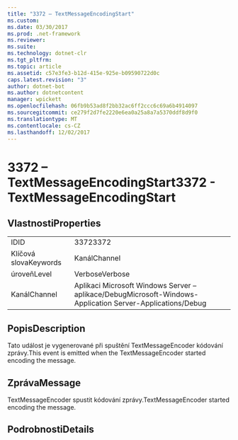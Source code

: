 ```yaml
---
title: "3372 – TextMessageEncodingStart"
ms.custom: 
ms.date: 03/30/2017
ms.prod: .net-framework
ms.reviewer: 
ms.suite: 
ms.technology: dotnet-clr
ms.tgt_pltfrm: 
ms.topic: article
ms.assetid: c57e3fe3-b12d-415e-925e-b09590722d0c
caps.latest.revision: "3"
author: dotnet-bot
ms.author: dotnetcontent
manager: wpickett
ms.openlocfilehash: 06fb9b53ad8f2bb32ac6ff2ccc6c69a6b4914097
ms.sourcegitcommit: ce279f2d7fe2220e6ea0a25a8a7a5370ddf8d9f0
ms.translationtype: MT
ms.contentlocale: cs-CZ
ms.lasthandoff: 12/02/2017
---
```

# <a name="3372---textmessageencodingstart"></a><span data-ttu-id="9621e-102">3372 – TextMessageEncodingStart</span><span class="sxs-lookup"><span data-stu-id="9621e-102">3372 - TextMessageEncodingStart</span></span>
## <a name="properties"></a><span data-ttu-id="9621e-103">Vlastnosti</span><span class="sxs-lookup"><span data-stu-id="9621e-103">Properties</span></span>  
  
|||  
|-|-|  
|<span data-ttu-id="9621e-104">ID</span><span class="sxs-lookup"><span data-stu-id="9621e-104">ID</span></span>|<span data-ttu-id="9621e-105">3372</span><span class="sxs-lookup"><span data-stu-id="9621e-105">3372</span></span>|  
|<span data-ttu-id="9621e-106">Klíčová slova</span><span class="sxs-lookup"><span data-stu-id="9621e-106">Keywords</span></span>|<span data-ttu-id="9621e-107">Kanál</span><span class="sxs-lookup"><span data-stu-id="9621e-107">Channel</span></span>|  
|<span data-ttu-id="9621e-108">úroveň</span><span class="sxs-lookup"><span data-stu-id="9621e-108">Level</span></span>|<span data-ttu-id="9621e-109">Verbose</span><span class="sxs-lookup"><span data-stu-id="9621e-109">Verbose</span></span>|  
|<span data-ttu-id="9621e-110">Kanál</span><span class="sxs-lookup"><span data-stu-id="9621e-110">Channel</span></span>|<span data-ttu-id="9621e-111">Aplikaci Microsoft Windows Server – aplikace/Debug</span><span class="sxs-lookup"><span data-stu-id="9621e-111">Microsoft-Windows-Application Server-Applications/Debug</span></span>|  
  
## <a name="description"></a><span data-ttu-id="9621e-112">Popis</span><span class="sxs-lookup"><span data-stu-id="9621e-112">Description</span></span>  
 <span data-ttu-id="9621e-113">Tato událost je vygenerované při spuštění TextMessageEncoder kódování zprávy.</span><span class="sxs-lookup"><span data-stu-id="9621e-113">This event is emitted when the TextMessageEncoder started encoding the message.</span></span>  
  
## <a name="message"></a><span data-ttu-id="9621e-114">Zpráva</span><span class="sxs-lookup"><span data-stu-id="9621e-114">Message</span></span>  
 <span data-ttu-id="9621e-115">TextMessageEncoder spustit kódování zprávy.</span><span class="sxs-lookup"><span data-stu-id="9621e-115">TextMessageEncoder started encoding the message.</span></span>  
  
## <a name="details"></a><span data-ttu-id="9621e-116">Podrobnosti</span><span class="sxs-lookup"><span data-stu-id="9621e-116">Details</span></span>
